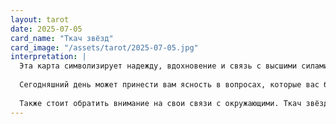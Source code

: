 ```yaml
---
layout: tarot
date: 2025-07-05
card_name: "Ткач звёзд"
card_image: "/assets/tarot/2025-07-05.jpg"
interpretation: |
  Эта карта символизирует надежду, вдохновение и связь с высшими силами. Ткач звёзд — это образ женщины, которая управляет энергиями и создает свою реальность, используя свет и тьму, мечты и реальность. Ваша интуиция сегодня будет особенно сильной, и вы сможете увидеть возможности, которые раньше оставались скрытыми. Это день для того, чтобы следовать своим мечтам и позволить им вести вас к новым достижениям.
  
  Сегодняшний день может принести вам ясность в вопросах, которые вас беспокоили. Вы можете почувствовать, что ваше внутреннее «я» говорит с вами. Возможно, вы получите вдохновение для творчества или новые идеи, которые помогут вам в вашей работе или личной жизни. Будьте открыты к новым возможностям и не бойтесь следовать своим желаниям.
  
  Также стоит обратить внимание на свои связи с окружающими. Ткач звёзд напоминает о важности общения и взаимодействия с другими. Возможно, вам стоит поделиться своими мыслями и чувствами с близкими, чтобы укрепить отношения и создать более глубокую связь. Этот день подходит для того, чтобы строить мосты, а не стены. Позвольте своей внутренней мудрости вести вас, и вы увидите, как мир вокруг вас начинает меняться к лучшему.
---
```


